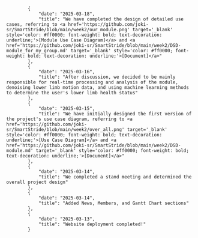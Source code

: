             {
                "date": "2025-03-18",
                "title": "We have completed the design of detailed use cases, referring to <a href='https://github.com/joki-sr/SmartStride/blob/main/week2/our_module.png' target='_blank' style='color: #ff0000; font-weight: bold; text-decoration: underline;'>[Module Use Case Diagram]</a> and <a href='https://github.com/joki-sr/SmartStride/blob/main/week2/DSD-module_for_my_group.md' target='_blank' style='color: #ff0000; font-weight: bold; text-decoration: underline;'>[Document]</a>"
            },
            {
                "date": "2025-03-16",
                "title": "After discussion, we decided to be mainly responsible for real-time processing and analysis of the module, denoising lower limb motion data, and using machine learning methods to determine the user's lower limb health status"
            },
            {
                "date": "2025-03-15",
                "title": "We have initially designed the first version of the project's use case diagram, referring to <a href='https://github.com/joki-sr/SmartStride/blob/main/week2/over_all.png' target='_blank' style='color: #ff0000; font-weight: bold; text-decoration: underline;'>[Use Case Diagram]</a> and <a href='https://github.com/joki-sr/SmartStride/blob/main/week2/DSD-module.md' target='_blank' style='color: #ff0000; font-weight: bold; text-decoration: underline;'>[Document]</a>"
            },
            {
                "date": "2025-03-14",
                "title": "We completed a stand meeting and determined the overall project design"
            },
            {
                "date": "2025-03-14",
                "title": "Added News, Members, and Gantt Chart sections"
            },
            {
                "date": "2025-03-13",
                "title": "Website deployment completed!"
            }
